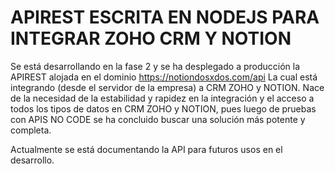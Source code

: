 # APIREST ESCRITA EN NODEJS PARA INTEGRAR ZOHO CRM Y NOTION

Se está desarrollando en la fase 2 y se ha desplegado a producción la APIREST alojada en el dominio https://notiondosxdos.com/api La cual está integrando (desde el servidor de la empresa) a CRM ZOHO y NOTION. Nace de la necesidad de la estabilidad y rapidez en la integración y el acceso a todos los tipos de datos en CRM ZOHO y NOTION, pues luego de pruebas con APIS NO CODE se ha concluido buscar una solución más potente y completa.

Actualmente se está documentando la API para futuros usos en el desarrollo.